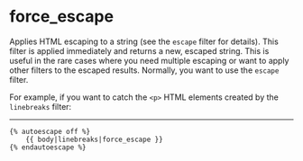 # force_escape

Applies HTML escaping to a string (see the `escape` filter for details). This filter is applied immediately and returns a new, escaped string. This is useful in the rare cases where you need multiple escaping or want to apply other filters to the escaped results. Normally, you want to use the `escape` filter.

For example, if you want to catch the `<p>` HTML elements created by the `linebreaks` filter:

---

```htmldjango
{% autoescape off %}
    {{ body|linebreaks|force_escape }}
{% endautoescape %}
```
